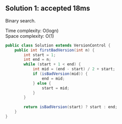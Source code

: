 ## Solution 1: accepted 18ms

Binary search.  

Time complexity: O(logn)  
Space complexity: O(1)  

```java
public class Solution extends VersionControl {
    public int firstBadVersion(int n) {
        int start = 1;
        int end = n;
        while (start + 1 < end) {
            int mid = (end - start) / 2 + start;
            if (isBadVersion(mid)) {
                end = mid;
            } else {
                start = mid;
            }
        }
        
        return isBadVersion(start) ? start : end;
    }
}
```


